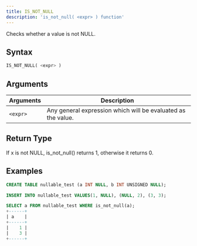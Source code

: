 ```yaml
---
title: IS_NOT_NULL
description: 'is_not_null( <expr> ) function'
---
```


Checks whether a value is not NULL.

## Syntax

```sql
IS_NOT_NULL( <expr> )
```

## Arguments

| Arguments      | Description                                                  |
| -------------- | ------------------------------------------------------------ |
| `<expr>` | Any general expression which will be evaluated as the value. |

## Return Type

If x is not NULL, is_not_null() returns 1, otherwise it returns 0.

## Examples

```sql
CREATE TABLE nullable_test (a INT NULL, b INT UNSIGNED NULL);

INSERT INTO nullable_test VALUES(1, NULL), (NULL, 2), (3, 3);

SELECT a FROM nullable_test WHERE is_not_null(a);
+------+
| a    |
+------+
|    1 |
|    3 |
+------+
```
